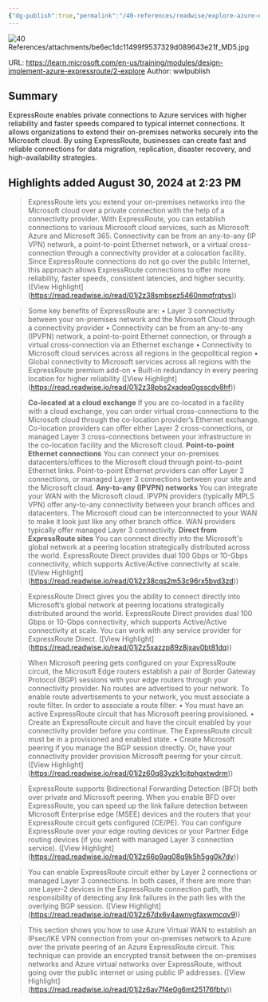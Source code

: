 ```yaml
---
{"dg-publish":true,"permalink":"/40-references/readwise/explore-azure-express-route-training/","tags":["rw/articles"]}
---
```


![40 References/attachments/be6ec1dc11499f9537329d089643e21f_MD5.jpg](/img/user/40%20References/attachments/be6ec1dc11499f9537329d089643e21f_MD5.jpg)
  
URL: https://learn.microsoft.com/en-us/training/modules/design-implement-azure-expressroute/2-explore
Author: wwlpublish

## Summary

ExpressRoute enables private connections to Azure services with higher reliability and faster speeds compared to typical internet connections. It allows organizations to extend their on-premises networks securely into the Microsoft cloud. By using ExpressRoute, businesses can create fast and reliable connections for data migration, replication, disaster recovery, and high-availability strategies.

## Highlights added August 30, 2024 at 2:23 PM
>ExpressRoute lets you extend your on-premises networks into the Microsoft cloud over a private connection with the help of a connectivity provider. With ExpressRoute, you can establish connections to various Microsoft cloud services, such as Microsoft Azure and Microsoft 365. Connectivity can be from an any-to-any (IP VPN) network, a point-to-point Ethernet network, or a virtual cross-connection through a connectivity provider at a colocation facility. Since ExpressRoute connections do not go over the public Internet, this approach allows ExpressRoute connections to offer more reliability, faster speeds, consistent latencies, and higher security. ([View Highlight] (https://read.readwise.io/read/01j2z38smbsez5460nmqfrqtvs))


>Some key benefits of ExpressRoute are:
>• Layer 3 connectivity between your on-premises network and the Microsoft Cloud through a connectivity provider
>• Connectivity can be from an any-to-any (IPVPN) network, a point-to-point Ethernet connection, or through a virtual cross-connection via an Ethernet exchange
>• Connectivity to Microsoft cloud services across all regions in the geopolitical region
>• Global connectivity to Microsoft services across all regions with the ExpressRoute premium add-on
>• Built-in redundancy in every peering location for higher reliability ([View Highlight] (https://read.readwise.io/read/01j2z38pbs2xadea0gsscdv8hf))


>**Co-located at a cloud exchange**
>If you are co-located in a facility with a cloud exchange, you can order virtual cross-connections to the Microsoft cloud through the co-location provider’s Ethernet exchange. Co-location providers can offer either Layer 2 cross-connections, or managed Layer 3 cross-connections between your infrastructure in the co-location facility and the Microsoft cloud.
>**Point-to-point Ethernet connections**
>You can connect your on-premises datacenters/offices to the Microsoft cloud through point-to-point Ethernet links. Point-to-point Ethernet providers can offer Layer 2 connections, or managed Layer 3 connections between your site and the Microsoft cloud.
>**Any-to-any (IPVPN) networks**
>You can integrate your WAN with the Microsoft cloud. IPVPN providers (typically MPLS VPN) offer any-to-any connectivity between your branch offices and datacenters. The Microsoft cloud can be interconnected to your WAN to make it look just like any other branch office. WAN providers typically offer managed Layer 3 connectivity.
>**Direct from ExpressRoute sites**
>You can connect directly into the Microsoft's global network at a peering location strategically distributed across the world. ExpressRoute Direct provides dual 100 Gbps or 10-Gbps connectivity, which supports Active/Active connectivity at scale. ([View Highlight] (https://read.readwise.io/read/01j2z38cqs2m53c96rx5bvd3zd))


>ExpressRoute Direct gives you the ability to connect directly into Microsoft’s global network at peering locations strategically distributed around the world. ExpressRoute Direct provides dual 100 Gbps or 10-Gbps connectivity, which supports Active/Active connectivity at scale. You can work with any service provider for ExpressRoute Direct. ([View Highlight] (https://read.readwise.io/read/01j2z5xazzp89z8jxav0bt81dq))


>When Microsoft peering gets configured on your ExpressRoute circuit, the Microsoft Edge routers establish a pair of Border Gateway Protocol (BGP) sessions with your edge routers through your connectivity provider. No routes are advertised to your network. To enable route advertisements to your network, you must associate a route filter.
>In order to associate a route filter:
>• You must have an active ExpressRoute circuit that has Microsoft peering provisioned.
>• Create an ExpressRoute circuit and have the circuit enabled by your connectivity provider before you continue. The ExpressRoute circuit must be in a provisioned and enabled state.
>• Create Microsoft peering if you manage the BGP session directly. Or, have your connectivity provider provision Microsoft peering for your circuit. ([View Highlight] (https://read.readwise.io/read/01j2z60q83yzk1cjtphgxtwdrm))


>ExpressRoute supports Bidirectional Forwarding Detection (BFD) both over private and Microsoft peering. When you enable BFD over ExpressRoute, you can speed up the link failure detection between Microsoft Enterprise edge (MSEE) devices and the routers that your ExpressRoute circuit gets configured (CE/PE). You can configure ExpressRoute over your edge routing devices or your Partner Edge routing devices (if you went with managed Layer 3 connection service). ([View Highlight] (https://read.readwise.io/read/01j2z66p9ag08q9k5h5gg0k7dy))


>You can enable ExpressRoute circuit either by Layer 2 connections or managed Layer 3 connections. In both cases, if there are more than one Layer-2 devices in the ExpressRoute connection path, the responsibility of detecting any link failures in the path lies with the overlying BGP session. ([View Highlight] (https://read.readwise.io/read/01j2z67dx6v4awnvgfaxwmcqv9))


>This section shows you how to use Azure Virtual WAN to establish an IPsec/IKE VPN connection from your on-premises network to Azure over the private peering of an Azure ExpressRoute circuit. This technique can provide an encrypted transit between the on-premises networks and Azure virtual networks over ExpressRoute, without going over the public internet or using public IP addresses. ([View Highlight] (https://read.readwise.io/read/01j2z6av7f4e0g6mt25176fbtv))


